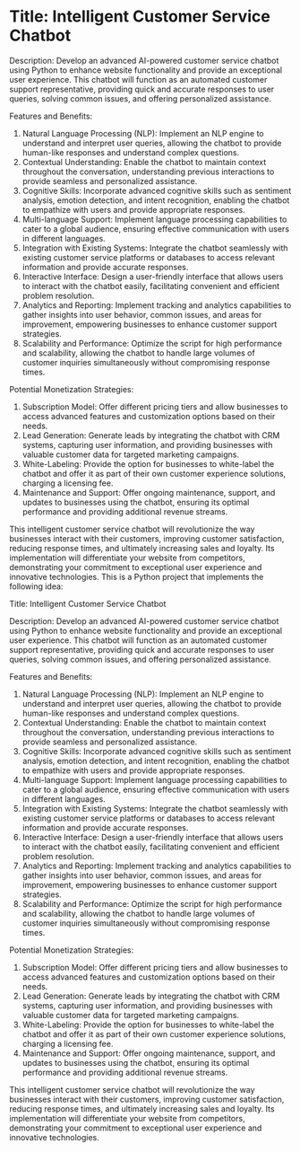 # Title: Intelligent Customer Service Chatbot

Description: Develop an advanced AI-powered customer service chatbot using Python to enhance website functionality and provide an exceptional user experience. This chatbot will function as an automated customer support representative, providing quick and accurate responses to user queries, solving common issues, and offering personalized assistance.


Features and Benefits:
1. Natural Language Processing (NLP): Implement an NLP engine to understand and interpret user queries, allowing the chatbot to provide human-like responses and understand complex questions.
2. Contextual Understanding: Enable the chatbot to maintain context throughout the conversation, understanding previous interactions to provide seamless and personalized assistance.
3. Cognitive Skills: Incorporate advanced cognitive skills such as sentiment analysis, emotion detection, and intent recognition, enabling the chatbot to empathize with users and provide appropriate responses.
4. Multi-language Support: Implement language processing capabilities to cater to a global audience, ensuring effective communication with users in different languages.
5. Integration with Existing Systems: Integrate the chatbot seamlessly with existing customer service platforms or databases to access relevant information and provide accurate responses.
6. Interactive Interface: Design a user-friendly interface that allows users to interact with the chatbot easily, facilitating convenient and efficient problem resolution.
7. Analytics and Reporting: Implement tracking and analytics capabilities to gather insights into user behavior, common issues, and areas for improvement, empowering businesses to enhance customer support strategies.
8. Scalability and Performance: Optimize the script for high performance and scalability, allowing the chatbot to handle large volumes of customer inquiries simultaneously without compromising response times.

Potential Monetization Strategies:
1. Subscription Model: Offer different pricing tiers and allow businesses to access advanced features and customization options based on their needs.
2. Lead Generation: Generate leads by integrating the chatbot with CRM systems, capturing user information, and providing businesses with valuable customer data for targeted marketing campaigns.
3. White-Labeling: Provide the option for businesses to white-label the chatbot and offer it as part of their own customer experience solutions, charging a licensing fee.
4. Maintenance and Support: Offer ongoing maintenance, support, and updates to businesses using the chatbot, ensuring its optimal performance and providing additional revenue streams.

This intelligent customer service chatbot will revolutionize the way businesses interact with their customers, improving customer satisfaction, reducing response times, and ultimately increasing sales and loyalty. Its implementation will differentiate your website from competitors, demonstrating your commitment to exceptional user experience and innovative technologies.
This is a Python project that implements the following idea:

Title: Intelligent Customer Service Chatbot

Description: Develop an advanced AI-powered customer service chatbot using Python to enhance website functionality and provide an exceptional user experience. This chatbot will function as an automated customer support representative, providing quick and accurate responses to user queries, solving common issues, and offering personalized assistance.


Features and Benefits:
1. Natural Language Processing (NLP): Implement an NLP engine to understand and interpret user queries, allowing the chatbot to provide human-like responses and understand complex questions.
2. Contextual Understanding: Enable the chatbot to maintain context throughout the conversation, understanding previous interactions to provide seamless and personalized assistance.
3. Cognitive Skills: Incorporate advanced cognitive skills such as sentiment analysis, emotion detection, and intent recognition, enabling the chatbot to empathize with users and provide appropriate responses.
4. Multi-language Support: Implement language processing capabilities to cater to a global audience, ensuring effective communication with users in different languages.
5. Integration with Existing Systems: Integrate the chatbot seamlessly with existing customer service platforms or databases to access relevant information and provide accurate responses.
6. Interactive Interface: Design a user-friendly interface that allows users to interact with the chatbot easily, facilitating convenient and efficient problem resolution.
7. Analytics and Reporting: Implement tracking and analytics capabilities to gather insights into user behavior, common issues, and areas for improvement, empowering businesses to enhance customer support strategies.
8. Scalability and Performance: Optimize the script for high performance and scalability, allowing the chatbot to handle large volumes of customer inquiries simultaneously without compromising response times.

Potential Monetization Strategies:
1. Subscription Model: Offer different pricing tiers and allow businesses to access advanced features and customization options based on their needs.
2. Lead Generation: Generate leads by integrating the chatbot with CRM systems, capturing user information, and providing businesses with valuable customer data for targeted marketing campaigns.
3. White-Labeling: Provide the option for businesses to white-label the chatbot and offer it as part of their own customer experience solutions, charging a licensing fee.
4. Maintenance and Support: Offer ongoing maintenance, support, and updates to businesses using the chatbot, ensuring its optimal performance and providing additional revenue streams.

This intelligent customer service chatbot will revolutionize the way businesses interact with their customers, improving customer satisfaction, reducing response times, and ultimately increasing sales and loyalty. Its implementation will differentiate your website from competitors, demonstrating your commitment to exceptional user experience and innovative technologies.